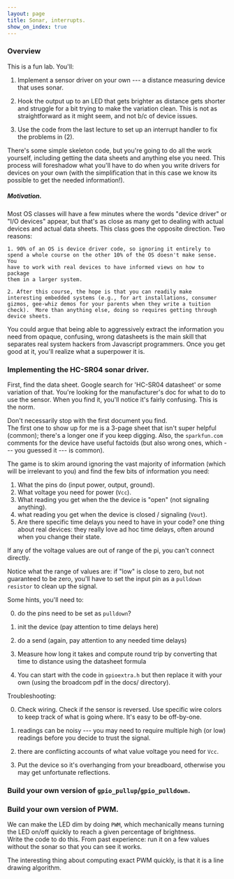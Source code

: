 ```yaml
---
layout: page
title: Sonar, interrupts.
show_on_index: true
---
```


### Overview

This is a fun lab.  You'll:

 1. Implement a sensor driver on your own --- a distance
 measuring device that uses sonar.    

 2. Hook the output up to an LED that gets brighter as distance gets
 shorter and struggle for a bit trying to make the variation clean.
 This is not as straightforward as it might seem, and not b/c of 
 device issues.

 3. Use the code from the last lecture to set up an interrupt handler
 to fix the problems in (2).

There's some simple skeleton code, but you're going to do all the work
yourself, including getting the data sheets and anything else you
need.  This process will foreshadow what you'll have to do when you
write drivers for devices on your own (with the simplification that
in this case we know its possible to get the needed information!).

##### Motivation.

Most OS classes will have a few minutes where the words "device driver"
or "I/O devices" appear, but that's as close as many get to dealing with actual
devices and actual data sheets.  This class goes the opposite direction.
Two reasons:

    1. 90% of an OS is device driver code, so ignoring it entirely to 
    spend a whole course on the other 10% of the OS doesn't make sense.  You 
    have to work with real devices to have informed views on how to package
    them in a larger system.

    2. After this course, the hope is that you can readily make
    interesting embedded systems (e.g., for art installations, consumer
    gizmos, gee-whiz demos for your parents when they write a tuition
    check).  More than anything else, doing so requires getting through
    device sheets.

You could argue that being able to aggressively extract the information
you need from opaque, confusing, wrong datasheets is the main skill that
separates real system hackers from Javascript programmers.  Once you
get good at it, you'll realize what a superpower it is.

### Implementing the HC-SR04 sonar driver.

First, find the data sheet.   Google search for 'HC-SR04 datasheet'
or some variation of that.  You're looking for the manufacturer's doc for
what to do to use the sensor.
When you find it, you'll notice it's fairly confusing.  This is the norm.

Don't necessarily stop with the first document you find.  
The first one to show up for me is a 3-page sheet that isn't super
helpful (common); there's a longer one if you keep digging.  Also, the
`sparkfun.com` comments for the device have useful factoids (but also
wrong ones, which --- you guessed it --- is common).

The game is to skim around ignoring the vast majority of information
(which will be irrelevant to you) and find the few bits of information you
need: 

  1. What the pins do (input power, output, ground).
  2. What voltage you need for power (`Vcc`).
  3. What reading you get when the the device is "open" (not signaling
	anything).
  4. what reading you get when the device is closed / signaling (`Vout`).
  5. Are there specific time delays you need to have in your code?  one
  thing about real devices: they really love ad hoc time delays, often
  around when you change their state. 

If any of the voltage values are out of range of the pi, you can't connect
directly.

Notice what the range of values are: if "low" is close to zero, but not
guaranteed to be zero, you'll have to set the input pin as a `pulldown
resistor` to clean up the signal.

Some hints, you'll need to:

   0. do the pins need to be set as `pulldown`?

   1. init the device (pay attention to time delays here)

   2. do a send (again, pay attention to any needed time delays)
        
   3. Measure how long it takes and compute round trip by converting
   that time to distance using the datasheet formula

   4. You can start with the code in `gpioextra.h` but then replace it
   with your own (using the broadcom pdf in the docs/ directory).

Troubleshooting:

  0. Check wiring.   Check if the sensor is reversed.  Use specific
  wire colors to keep track of what is going where.  It's easy to be
  off-by-one.

  1. readings can be noisy --- you may need to require multiple
  high (or low) readings before you decide to trust the signal.

  2. there are conflicting accounts of what value voltage you
  need for `Vcc`.

  3. Put the device so it's overhanging from your breadboard, otherwise
  you may get unfortunate reflections.

### Build your own version of `gpio_pullup`/`gpio_pulldown`.

### Build your own version of PWM.

We can make the LED dim by doing `PWM`, which mechanically means turning
the LED on/off quickly to reach a given percentage of brightness.  
Write the code to do this.  From past experience: run it on a few
values without the sonar so that you can see it works.

The interesting thing about computing exact PWM quickly, is that it is a
line drawing algorithm.

